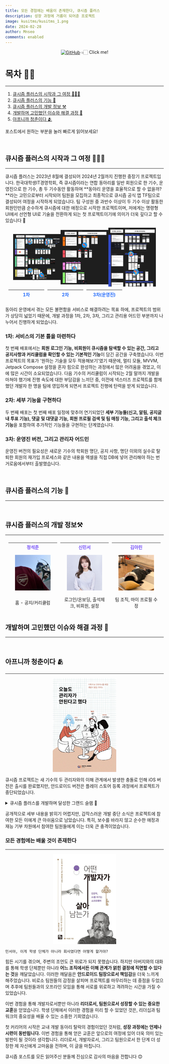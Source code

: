 ```yaml
---
title: 모든 경험에는 배움이 존재한다, 큐시즘 플러스
description: 성장 과정에 거름이 되어준 프로젝트
image: kusitms/kusitms_1.png
date: 2024-02-28
author: Mnseo
comments: enabled
---
```


<div style="display: flex; align-items: center; justify-content: center;">
    <a href="https://github.com/Mnseo/Kusitms_android">
        <img src="https://img.shields.io/badge/github-%23121011.svg?style=for-the-badge&logo=github&logoColor=white" alt="GitHub">
    </a>
    👈🏻 Click me! 
</div>


# 목차 ✍🏻
---
1. [큐시즘 플러스의 시작과 그 여정 🏃🏻‍♀️](#큐시즘-플러스의-시작과-그-여정-)
2. [큐시즘 플러스의 기능 🤔](#큐시즘-플러스의-기능-)
3. [큐시즘 플러스의 개발 정보 ⚒️](#큐시즘-플러스의-개발-정보-)
4. [개발하며 고민했던 이슈와 해결 과정 🤝](#개발하며-고민했던-이슈와-해결-과정-)
5. [아프니까 청춘이다 🫂](#아프니까-청춘이다-)

포스트에서 원하는 부분을 눌러 빠르게 읽어보세요! 

<br>

## 큐시즘 플러스의 시작과 그 여정 🏃🏻‍♀️ 
---

큐시즘 플러스는 2023년 8월에 결성되어 2024년 2월까지 진행한 중장기 프로젝트입니다. 
한국대학생IT경영학회, 즉 큐시즘이라는 연합 동아리를 일반 회원으로 한 기수, 운영진으로 한 기수, 총 두 기수동안 활동하며 **동아리 운영을 효율적으로 할 수 없을까?**라는 고민으로부터 시작되어 팀원을 모집하고 최종적으로 큐시즘 공식 앱 TF팀으로 결성되어 여정을 시작하게 되었습니다. 
팀 구성원 중 과반수 이상이 두 기수 이상 활동한 회원인만큼 순수하게 큐시즘에 대한 애정으로 시작한 프로젝트이며, 저에게는 명령형 UI에서 선언형 UI로 기술을 전환하게 되는 첫 프로젝트이기에 의미가 더욱 깊다고 할 수 있습니다 🥰


<div style="display: flex; align-items: center; justify-content: center;">
    <img src="../assets/images/projects/kusitms/kusitms_2.png" style="width: 30%;">
    <img src="../assets/images/projects/kusitms/kusitms_3.png" style="width: 30%;">
    <img src="../assets/images/projects/kusitms/kusitms_4.png" style="width: 30%;">
</div>

<div style="width: 100%; display: flex; justify-content: center; overflow-x: auto;">
    <table style="width: 100%; max-width: 1000px; margin: auto; border-collapse: separate; border-spacing: 10px;">
        <tr>
            <th style="width: 25%; color:#266DFC">1차</th>
            <th style="width: 25%; color:#266DFC">2차</th>
            <th style="width: 25%; color:#266DFC">3차(운영진)</th>
        </tr>
    </table>
</div>


동아리 운영에서 겪는 모든 불편함을 서비스로 해결하려는 목표 하에, 프로젝트의 범위가 상당히 넓었기 때문에, 개발 과정을 1차, 2차, 3차, 그리고 관리용 어드민 부분까지 나누어서 진행하게 되었습니다.

### 1차: 서비스의 기본 틀을 마련하다

첫 번째 배포에서는 **회원 로그인 기능, 비회원이 큐시즘을 탐색할 수 있는 공간, 그리고 공지사항과 커리큘럼을 확인할 수 있는 기본적인 기능**이 담긴 공간을 구축했습니다. 이번 프로젝트의 목표가 '원하는 기술을 모두 적용해보기'였기 때문에, 멀티 모듈, MVVM, Jetpack Compose 설정을 혼자 힘으로 완성하는 과정에서 많은 어려움을 겪었고, 이에 많은 시간이 소요되었습니다. 다음 기수의 커리큘럼이 시작되는 2월 말까지 개발을 마쳐야 했기에 진행 속도에 대한 부담감을 느끼던 중, 이전에 넥스터즈 프로젝트를 함께했던 개발자 한 명을 팀에 영입하게 되면서 프로젝트 진행에 탄력을 받게 되었습니다.

### 2차: 세부 기능을 구현하다 

두 번째 배포는 첫 번째 배포 일정에 맞추어 연기되었던 **세부 기능들(신고, 알림, 공지글 내 투표 기능), 댓글 및 대댓글 기능, 회원 프로필 검색 및 팀 매칭 기능, 그리고 출석 체크 기능**을 포함하여 추가적인 기능들을 구현하는 단계였습니다.

### 3차: 운영진 버전, 그리고 관리자 어드민 

운영진 버전의 필요성은 새로운 기수의 학회원 명단, 공지 사항, 명단 이외의 실수로 탈퇴한 회원의 재가입 프로세스와 같은 내용을 엑셀을 직접 DB에 넣어 관리해야 하는 번거로움에서부터 출발했습니다. 


<br>

## 큐시즘 플러스의 기능 🤔
---


<br>

## 큐시즘 플러스의 개발 정보⚒️
---

<div style="width: 100%; display: flex; justify-content: center; overflow-x: auto;">
    <table style="width: 100%; max-width: 1000px; margin: auto; border-collapse: separate; border-spacing: 10px;">
        <tr>
            <th style="width: 25%; color:#724CF9">정석준</th>
            <th style="width: 25%; color:#724CF9">신민서</th>
            <th style="width: 25%; color:#724CF9">김아린</th>
        </tr>
        <tr>
            <td style="text-align: center;"><img src="../assets/images/projects/kusitms/kusitms_7.jpg" alt="정석준" style="width: 80%; max-width: 200px;"></td>
            <td style="text-align: center;"><img src="../assets/images/projects/kusitms/kusitms_9.jpg" alt="신민서" style="width: 80%; max-width: 200px;"></td>
            <td style="text-align: center;"><img src="../assets/images/projects/kusitms/kusitms_8.jpg" alt="김아린" style="width: 80%; max-width: 200px;"></td>
        </tr>
        <tr>
            <td style="text-align: center;">홈 - 공지/커리큘럼</td>
            <td style="text-align: center;">로그인/온보딩, 출석체크, 비회원, 설정</td>
            <td style="text-align: center;">팀 조직, 마이 프로필 수정</td>
        </tr>
    </table>
</div>


## 개발하며 고민했던 이슈와 해결 과정 🤝
---

<br>

## 아프니까 청춘이다 🫂
---

<div style="display: flex; align-items: center; justify-content: center;">
    <img src="../assets/images/projects/kusitms/kusitms_5.png" style="width: 40%;">
</div>

큐시즘 프로젝트는 새 기수의 두 관리자와의 이해 관계에서 발생한 충돌로 인해 iOS 버전은 출시를 완료했지만, 안드로이드 버전은 플레이 스토어 등록 과정에서 프로젝트가 중단되었습니다. 

  <details style="flex: 1;">
    <summary>큐시즘 플러스를 개발하며 달성한 그랜드 슬램 🎉</summary>
         <ul>
                <li>20회의 정기 회의, 6회의 서브회의</li>
                <li>피그마 13페이지 분량의 디자인</li>
                <li>4만 줄 가량의 코드 중 22000줄 기여</li>
                <li>3학년 2학기의 모든 공강 시간을 도서관에서 개발하는데 투자하기💻</li>
                <li>연말 휴가차 필리핀과 한국을 오가는 새벽 비행기 안에서 개발하기💻</li>
                <li>설 연휴 고속 버스에서 개발하기 💻 </li>
                <li>연휴 4일 내내 새벽에 밤 새서 개발하기💻</li>
        </ul>
  </details>

공개적으로 세부 내용을 밝히기 어렵지만, 갑작스러운 개발 중단 소식은 프로젝트에 참여한 모든 이에게 큰 아쉬움으로 남았습니다. 특히, 보수를 바라지 않고 순수한 애정과 재능 기부 차원에서 참여한 팀원들에게 이는 더욱 큰 충격이었습니다.

### 모든 경험에는 배울 것이 존재한다
---

  <div style="display: flex; align-items: center; justify-content: center;">
    <img src="../assets/images/projects/kusitms/kusitms_6.png" style="width: 40%;">
 </div>

 `민서야, 이게 학생 단체가 아니라 회사였다면 어떻게 할거야?`

힘든 시기를 겪으며, 주변의 조언도 큰 위로가 되지 못했습니다. 하지만 아버지와의 대화를 통해 학생 단체뿐만 아니라 **어느 조직에서든 이해 관계가 얽힌 결정에 직면할 수 있다는 것**을 깨달았습니다. 이러한 깨달음은 **안드로이드 팀장으로서 책임감**을 더욱 느끼게 해주었습니다. 비로소 팀원들의 감정을 살피며 프로젝트를 마무리하는 데 중점을 두었으며 추후에 팀원들과의 오프라인 모임을 통해 서로를 위로하고 격려하는 시간을 가질 수 있었습니다. 

이번 경험을 통해 개발자로서뿐만 아니라 **리더로서, 팀원으로서 성장할 수 있는 중요한 교훈**을 얻었습니다. 학생 단체에서 이러한 경험을 미리 할 수 있었던 것은, 리더십과 팀워크의 중요성을 배울 수 있는 소중한 기회였습니다.

첫 커리어의 시작은 교내 개발 동아리 탈락의 경험이었던 것처럼, **성장 과정에는 언제나 시련이 동반됩니다.** 이번 경험을 통해 얻은 교훈은 앞으로의 여정에 있어 더욱 의미 있는 발판이 될 것이라 생각합니다. 리더로서, 개발자로서, 그리고 팀원으로서 한 단계 더 성장한 제 자신에게 고마움을 전하며, 이 글을 마칩니다.

큐시즘 포스트를 모든 읽어주신 분들께 진심으로 감사의 마음을 전합니다 😊

<br>